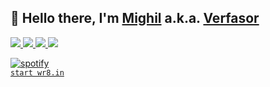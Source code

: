 <p>
  <h2>
    👋 Hello there, I'm <a href="https://github.com/migftw">Mighil</a> a.k.a. <a href="https://verfasor.com/">Verfasor</a>
  </h2>
  <p>  
   <a href="https://github.com/migftw">
    <img src="https://img.shields.io/badge/github-migftw-211F1F?logo=github&logoColor=white&style=flat-square" />
  </a>
   <a href="https://github.com/verfasor">
    <img src="https://img.shields.io/badge/github-verfasor-333333?logo=github&logoColor=white&style=flat-square" />
  </a>  
  <a href="https://verfasor.com/">
    <img src="https://img.shields.io/badge/website-verfasor.com-211F1F?logo=react&logoColor=pink&style=flat-square" />
  </a>  
  <a href="https://www.linkedin.com/in/mighil">
    <img src="https://img.shields.io/badge/linkedin-mighil-0072B1?logo=linkedin&style=flat-square" />
  </a>
  </p>
  <p>  
  <a href="https://verfasor.com/sqr"><img alt="spotify" src="https://verfasor.com/sqr?goqsjnnxfr" /></a>
  <br>
<code><a href="https://wr8.in/">start wr8.in</a></code>
  </p>
</p>
 
